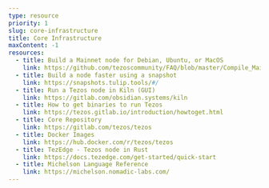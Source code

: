 ```yaml
---
type: resource
priority: 1
slug: core-infrastructure
title: Core Infrastructure
maxContent: -1
resources:
  - title: Build a Mainnet node for Debian, Ubuntu, or MacOS
    link: https://github.com/tezoscommunity/FAQ/blob/master/Compile_Mainnet.md
  - title: Build a node faster using a snapshot
    link: https://snapshots.tulip.tools/#/
  - title: Run a Tezos node in Kiln (GUI)
    link: https://gitlab.com/obsidian.systems/kiln
  - title: How to get binaries to run Tezos
    link: https://tezos.gitlab.io/introduction/howtoget.html
  - title: Core Repository
    link: https://gitlab.com/tezos/tezos
  - title: Docker Images
    link: https://hub.docker.com/r/tezos/tezos
  - title: TezEdge - Tezos node in Rust
    link: https://docs.tezedge.com/get-started/quick-start
  - title: Michelson Language Reference
    link: https://michelson.nomadic-labs.com/
---
```

